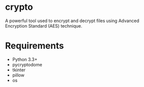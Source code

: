 # crypto
A powerful tool used to encrypt and decrypt files using Advanced Encryption Standard (AES) technique.
# Requirements
  * Python 3.3+
  * pycryptodome
  * tkinter
  * pillow
  * os
